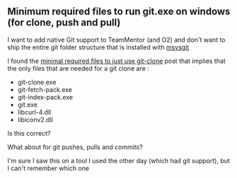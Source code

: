 ##  Minimum required files to run git.exe on windows (for clone, push and pull)

I want to add native Git support to TeamMentor (and O2) and don't want to ship the entire git folder structure that is installed with [msysgit](http://code.google.com/p/msysgit/)  

I found the [minimal required files to just use git-clone](https://groups.google.com/forum/?fromgroups=#!topic/msysgit/BugV7r6eFyY) post that implies that the only files that are needed for a git clone are :

  * git-clone.exe
  * git-fetch-pack.exe
  * git-index-pack.exe
  * git.exe
  * libcurl-4.dll
  * libiconv2.dll

Is this correct?

What about for git pushes, pulls and commits?

I'm sure I saw this on a tool I used the other day (which had git support), but I can't remember which one
